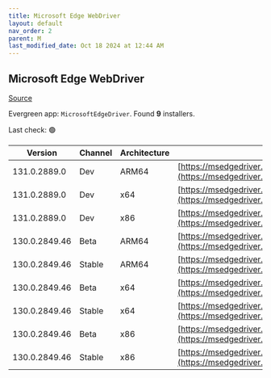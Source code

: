```yaml
---
title: Microsoft Edge WebDriver
layout: default
nav_order: 2
parent: M
last_modified_date: Oct 18 2024 at 12:44 AM
---
```


## Microsoft Edge WebDriver

[Source](https://www.microsoft.com/edge)

Evergreen app: `MicrosoftEdgeDriver`. Found **9** installers.

Last check: 🟢

| Version       | Channel | Architecture | URI                                                                                                                                            |
| ------------- | ------- | ------------ | ---------------------------------------------------------------------------------------------------------------------------------------------- |
| 131.0.2889.0  | Dev     | ARM64        | [https://msedgedriver.azureedge.net/131.0.2889.0/edgedriver_arm64.zip](https://msedgedriver.azureedge.net/131.0.2889.0/edgedriver_arm64.zip)   |
| 131.0.2889.0  | Dev     | x64          | [https://msedgedriver.azureedge.net/131.0.2889.0/edgedriver_win64.zip](https://msedgedriver.azureedge.net/131.0.2889.0/edgedriver_win64.zip)   |
| 131.0.2889.0  | Dev     | x86          | [https://msedgedriver.azureedge.net/131.0.2889.0/edgedriver_win32.zip](https://msedgedriver.azureedge.net/131.0.2889.0/edgedriver_win32.zip)   |
| 130.0.2849.46 | Beta    | ARM64        | [https://msedgedriver.azureedge.net/130.0.2849.46/edgedriver_arm64.zip](https://msedgedriver.azureedge.net/130.0.2849.46/edgedriver_arm64.zip) |
| 130.0.2849.46 | Stable  | ARM64        | [https://msedgedriver.azureedge.net/130.0.2849.46/edgedriver_arm64.zip](https://msedgedriver.azureedge.net/130.0.2849.46/edgedriver_arm64.zip) |
| 130.0.2849.46 | Beta    | x64          | [https://msedgedriver.azureedge.net/130.0.2849.46/edgedriver_win64.zip](https://msedgedriver.azureedge.net/130.0.2849.46/edgedriver_win64.zip) |
| 130.0.2849.46 | Stable  | x64          | [https://msedgedriver.azureedge.net/130.0.2849.46/edgedriver_win64.zip](https://msedgedriver.azureedge.net/130.0.2849.46/edgedriver_win64.zip) |
| 130.0.2849.46 | Beta    | x86          | [https://msedgedriver.azureedge.net/130.0.2849.46/edgedriver_win32.zip](https://msedgedriver.azureedge.net/130.0.2849.46/edgedriver_win32.zip) |
| 130.0.2849.46 | Stable  | x86          | [https://msedgedriver.azureedge.net/130.0.2849.46/edgedriver_win32.zip](https://msedgedriver.azureedge.net/130.0.2849.46/edgedriver_win32.zip) |
